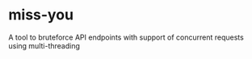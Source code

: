 # miss-you
A tool to bruteforce API endpoints with support of concurrent requests using multi-threading
